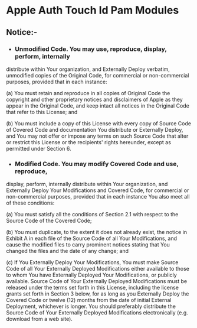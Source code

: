 # Apple Auth Touch Id Pam Modules

## Notice:- 
- ### Unmodified Code.  You may use, reproduce, display, perform, internally
distribute within Your organization, and Externally Deploy verbatim, unmodified
copies of the Original Code, for commercial or non-commercial purposes,
provided that in each instance:

(a)	You must retain and reproduce in all copies of Original Code the
copyright and other proprietary notices and disclaimers of Apple as they appear
in the Original Code, and keep intact all notices in the Original Code that
refer to this License; and

(b) 	You must include a copy of this License with every copy of Source Code
of Covered Code and documentation You distribute or Externally Deploy, and You
may not offer or impose any terms on such Source Code that alter or restrict
this License or the recipients' rights hereunder, except as permitted under
Section 6.

- ### Modified Code.  You may modify Covered Code and use, reproduce,
display, perform, internally distribute within Your organization, and
Externally Deploy Your Modifications and Covered Code, for commercial or
non-commercial purposes, provided that in each instance You also meet all of
these conditions:

(a)	You must satisfy all the conditions of Section 2.1 with respect to the
Source Code of the Covered Code; 

(b)	You must duplicate, to the extent it does not already exist, the notice
in Exhibit A in each file of the Source Code of all Your Modifications, and
cause the modified files to carry prominent notices stating that You changed
the files and the date of any change; and

(c)	If You Externally Deploy Your Modifications, You must make Source Code
of all Your Externally Deployed Modifications either available to those to whom
You have Externally Deployed Your Modifications, or publicly available.  Source
Code of Your Externally Deployed Modifications must be released under the terms
set forth in this License, including the license grants set forth in Section 3
below, for as long as you Externally Deploy the Covered Code or twelve (12)
months from the date of initial External Deployment, whichever is longer. You
should preferably distribute the Source Code of Your Externally Deployed
Modifications electronically (e.g. download from a web site).
